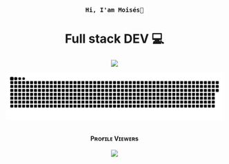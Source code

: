 <h4 align="center"><samp> Hi, I'am Moisés👋 </samp></h4> 


<h1 align="center">Full stack DEV 💻</h1>
<p align="center"><img align="center" src="https://komarev.com/ghpvc/?username=DeveloperMDCM&color=blue"/></p> 
<a href=#><img src="contributions.svg"></a>
<div align="center">
<br><p align="center"><b>Pʀᴏғɪʟᴇ Vɪᴇᴡᴇʀs</b></p>  
<p align="center"><img align="center" src="https://profile-counter.glitch.me/{DeveloperMDCM}/count.svg"/></p> 
